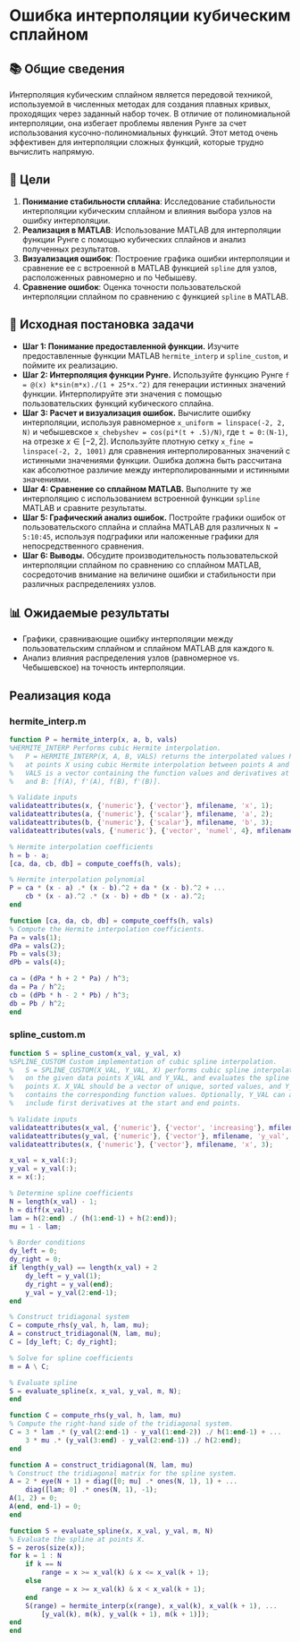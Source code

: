 # Ошибка интерполяции кубическим сплайном

## 📚 Общие сведения

Интерполяция кубическим сплайном является передовой техникой, используемой в численных методах для создания плавных кривых, проходящих через заданный набор точек. В отличие от полиномиальной интерполяции, она избегает проблемы явления Рунге за счет использования кусочно-полиномиальных функций. Этот метод очень эффективен для интерполяции сложных функций, которые трудно вычислить напрямую.

## 🎯 Цели

1. **Понимание стабильности сплайна**: Исследование стабильности интерполяции кубическим сплайном и влияния выбора узлов на ошибку интерполяции.
2. **Реализация в MATLAB**: Использование MATLAB для интерполяции функции Рунге с помощью кубических сплайнов и анализ полученных результатов.
3. **Визуализация ошибок**: Построение графика ошибки интерполяции и сравнение ее с встроенной в MATLAB функцией `spline` для узлов, расположенных равномерно и по Чебышеву.
4. **Сравнение ошибок**: Оценка точности пользовательской интерполяции сплайном по сравнению с функцией `spline` в MATLAB.

## 📝 Исходная постановка задачи

- **Шаг 1: Понимание предоставленной функции.** Изучите предоставленные функции MATLAB `hermite_interp` и `spline_custom`, и поймите их реализацию.
- **Шаг 2: Интерполяция функции Рунге.** Используйте функцию Рунге `f = @(x) k*sin(m*x)./(1 + 25*x.^2)` для генерации истинных значений функции. Интерполируйте эти значения с помощью пользовательских функций кубического сплайна.
- **Шаг 3: Расчет и визуализация ошибок.** Вычислите ошибку интерполяции, используя равномерное `x_uniform = linspace(-2, 2, N)` и чебышевское `x_chebyshev = cos(pi*(t + .5)/N)`, где `t = 0:(N-1)`, на отрезке $x\in[−2,2]$. Используйте плотную сетку `x_fine = linspace(-2, 2, 1001)` для сравнения интерполированных значений с истинными значениями функции. Ошибка должна быть рассчитана как абсолютное различие между интерполированными и истинными значениями.
- **Шаг 4: Сравнение со сплайном MATLAB.** Выполните ту же интерполяцию с использованием встроенной функции `spline` MATLAB и сравните результаты.
- **Шаг 5: Графический анализ ошибок.** Постройте графики ошибок от пользовательского сплайна и сплайна MATLAB для различных `N = 5:10:45`, используя подграфики или наложенные графики для непосредственного сравнения.
- **Шаг 6: Выводы.** Обсудите производительность пользовательской интерполяции сплайном по сравнению со сплайном MATLAB, сосредоточив внимание на величине ошибки и стабильности при различных распределениях узлов.

## 📊 Ожидаемые результаты

- Графики, сравнивающие ошибку интерполяции между пользовательским сплайном и сплайном MATLAB для каждого `N`.
- Анализ влияния распределения узлов (равномерное vs. Чебышевское) на точность интерполяции.

## Реализация кода

### hermite_interp.m

```matlab
function P = hermite_interp(x, a, b, vals)
%HERMITE_INTERP Performs cubic Hermite interpolation.
%   P = HERMITE_INTERP(X, A, B, VALS) returns the interpolated values P
%   at points X using cubic Hermite interpolation between points A and B.
%   VALS is a vector containing the function values and derivatives at A
%   and B: [f(A), f'(A), f(B), f'(B)].

% Validate inputs
validateattributes(x, {'numeric'}, {'vector'}, mfilename, 'x', 1);
validateattributes(a, {'numeric'}, {'scalar'}, mfilename, 'a', 2);
validateattributes(b, {'numeric'}, {'scalar'}, mfilename, 'b', 3);
validateattributes(vals, {'numeric'}, {'vector', 'numel', 4}, mfilename, 'vals', 4);

% Hermite interpolation coefficients
h = b - a;
[ca, da, cb, db] = compute_coeffs(h, vals);

% Hermite interpolation polynomial
P = ca * (x - a) .* (x - b).^2 + da * (x - b).^2 + ...
    cb * (x - a).^2 .* (x - b) + db * (x - a).^2;
end

function [ca, da, cb, db] = compute_coeffs(h, vals)
% Compute the Hermite interpolation coefficients.
Pa = vals(1);
dPa = vals(2);
Pb = vals(3);
dPb = vals(4);

ca = (dPa * h + 2 * Pa) / h^3;
da = Pa / h^2;
cb = (dPb * h - 2 * Pb) / h^3;
db = Pb / h^2;
end
```

### spline_custom.m

```matlab
function S = spline_custom(x_val, y_val, x)
%SPLINE_CUSTOM Custom implementation of cubic spline interpolation.
%   S = SPLINE_CUSTOM(X_VAL, Y_VAL, X) performs cubic spline interpolation
%   on the given data points X_VAL and Y_VAL, and evaluates the spline at
%   points X. X_VAL should be a vector of unique, sorted values, and Y_VAL
%   contains the corresponding function values. Optionally, Y_VAL can also
%   include first derivatives at the start and end points.

% Validate inputs
validateattributes(x_val, {'numeric'}, {'vector', 'increasing'}, mfilename, 'x_val', 1);
validateattributes(y_val, {'numeric'}, {'vector'}, mfilename, 'y_val', 2);
validateattributes(x, {'numeric'}, {'vector'}, mfilename, 'x', 3);

x_val = x_val(:);
y_val = y_val(:);
x = x(:);

% Determine spline coefficients
N = length(x_val) - 1;
h = diff(x_val);
lam = h(2:end) ./ (h(1:end-1) + h(2:end));
mu = 1 - lam;

% Border conditions
dy_left = 0;
dy_right = 0;
if length(y_val) == length(x_val) + 2
    dy_left = y_val(1);
    dy_right = y_val(end);
    y_val = y_val(2:end-1);
end

% Construct tridiagonal system
C = compute_rhs(y_val, h, lam, mu);
A = construct_tridiagonal(N, lam, mu);
C = [dy_left; C; dy_right];

% Solve for spline coefficients
m = A \ C;

% Evaluate spline
S = evaluate_spline(x, x_val, y_val, m, N);
end

function C = compute_rhs(y_val, h, lam, mu)
% Compute the right-hand side of the tridiagonal system.
C = 3 * lam .* (y_val(2:end-1) - y_val(1:end-2)) ./ h(1:end-1) + ...
    3 * mu .* (y_val(3:end) - y_val(2:end-1)) ./ h(2:end);
end

function A = construct_tridiagonal(N, lam, mu)
% Construct the tridiagonal matrix for the spline system.
A = 2 * eye(N + 1) + diag([0; mu] .* ones(N, 1), 1) + ...
    diag([lam; 0] .* ones(N, 1), -1);
A(1, 2) = 0;
A(end, end-1) = 0;
end

function S = evaluate_spline(x, x_val, y_val, m, N)
% Evaluate the spline at points X.
S = zeros(size(x));
for k = 1 : N
    if k == N
        range = x >= x_val(k) & x <= x_val(k + 1);
    else
        range = x >= x_val(k) & x < x_val(k + 1);
    end
    S(range) = hermite_interp(x(range), x_val(k), x_val(k + 1), ...
        [y_val(k), m(k), y_val(k + 1), m(k + 1)]);
end
end
```
